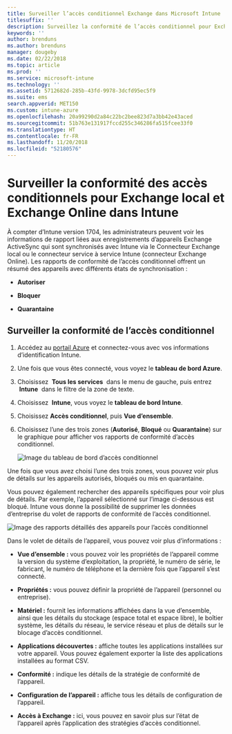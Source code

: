 ```yaml
---
title: Surveiller l’accès conditionnel Exchange dans Microsoft Intune
titlesuffix: ''
description: Surveillez la conformité de l’accès conditionnel pour Exchange local et Exchange Online par le biais du portail Intune Azure.
keywords: ''
author: brenduns
ms.author: brenduns
manager: dougeby
ms.date: 02/22/2018
ms.topic: article
ms.prod: ''
ms.service: microsoft-intune
ms.technology: ''
ms.assetid: 5712682d-285b-43fd-9978-3dcfd95ec5f9
ms.suite: ems
search.appverid: MET150
ms.custom: intune-azure
ms.openlocfilehash: 20a99290d2a84c22bc2bee823d7a3bb42e43aced
ms.sourcegitcommit: 51b763e131917fccd255c346286fa515fcee33f0
ms.translationtype: HT
ms.contentlocale: fr-FR
ms.lasthandoff: 11/20/2018
ms.locfileid: "52180576"
---
```

# <a name="monitor-conditional-access-compliance-for-on-premises-exchange-and-exchange-online-in-intune"></a>Surveiller la conformité des accès conditionnels pour Exchange local et Exchange Online dans Intune

À compter d’Intune version 1704, les administrateurs peuvent voir les informations de rapport liées aux enregistrements d’appareils Exchange ActiveSync qui sont synchronisés avec Intune via le Connecteur Exchange local ou le connecteur service à service Intune (connecteur Exchange Online). Les rapports de conformité de l’accès conditionnel offrent un résumé des appareils avec différents états de synchronisation :

-   **Autoriser**

-   **Bloquer**

-   **Quarantaine**

## <a name="to-monitor-conditional-access-compliance"></a>Surveiller la conformité de l’accès conditionnel

1.  Accédez au [portail Azure](https://portal.azure.com/) et connectez-vous avec vos informations d’identification Intune.

2.  Une fois que vous êtes connecté, vous voyez le **tableau de bord Azure**.

3.  Choisissez  **Tous les services**  dans le menu de gauche, puis entrez  **Intune**  dans le filtre de la zone de texte.

4.  Choisissez  **Intune**, vous voyez le **tableau de bord Intune**.

5.  Choisissez **Accès conditionnel**, puis **Vue d’ensemble**.

6.  Choisissez l’une des trois zones (**Autorisé**, **Bloqué** ou **Quarantaine**) sur le graphique pour afficher vos rapports de conformité d’accès conditionnel.

    ![Image du tableau de bord d’accès conditionnel](./media/CA-reporting-intune-1.png)

Une fois que vous avez choisi l’une des trois zones, vous pouvez voir plus de détails sur les appareils autorisés, bloqués ou mis en quarantaine.

Vous pouvez également rechercher des appareils spécifiques pour voir plus de détails. Par exemple, l’appareil sélectionné sur l’image ci-dessous est bloqué. Intune vous donne la possibilité de supprimer les données d’entreprise du volet de rapports de conformité de l’accès conditionnel.

![Image des rapports détaillés des appareils pour l’accès conditionnel](./media/CA-reporting-intune-3.png)

Dans le volet de détails de l’appareil, vous pouvez voir plus d’informations :

-   **Vue d’ensemble :** vous pouvez voir les propriétés de l’appareil comme la version du système d’exploitation, la propriété, le numéro de série, le fabricant, le numéro de téléphone et la dernière fois que l’appareil s’est connecté.

-   **Propriétés :** vous pouvez définir la propriété de l’appareil (personnel ou entreprise).

-   **Matériel :** fournit les informations affichées dans la vue d’ensemble, ainsi que les détails du stockage (espace total et espace libre), le boîtier système, les détails du réseau, le service réseau et plus de détails sur le blocage d’accès conditionnel.

-   **Applications découvertes :** affiche toutes les applications installées sur votre appareil. Vous pouvez également exporter la liste des applications installées au format CSV.

-   **Conformité :** indique les détails de la stratégie de conformité de l’appareil.

-   **Configuration de l’appareil :** affiche tous les détails de configuration de l’appareil.

-   **Accès à Exchange :** ici, vous pouvez en savoir plus sur l’état de l’appareil après l’application des stratégies d’accès conditionnel.
